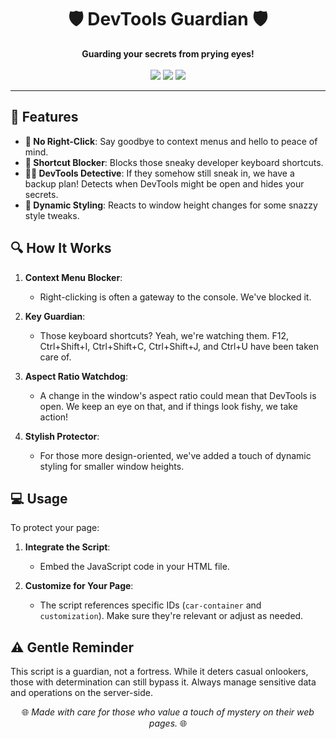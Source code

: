 <div align="center">
    <h1>🛡 DevTools Guardian 🛡</h1>
    <strong>Guarding your secrets from prying eyes!</strong>
    <br><br>
    <img src="https://img.shields.io/badge/version-1.0.0-blue.svg?cacheSeconds=2592000" />
    <img src="https://img.shields.io/badge/license-MIT-green.svg" />
    <img src="https://img.shields.io/badge/contributions-welcome-orange.svg" />
</div>

---

## 🌟 Features

- **🚫 No Right-Click**: Say goodbye to context menus and hello to peace of mind.
- **🔑 Shortcut Blocker**: Blocks those sneaky developer keyboard shortcuts.
- **🕵️‍♂️ DevTools Detective**: If they somehow still sneak in, we have a backup plan! Detects when DevTools might be open and hides your secrets.
- **📏 Dynamic Styling**: Reacts to window height changes for some snazzy style tweaks.

## 🔍 How It Works

1. **Context Menu Blocker**:
    - Right-clicking is often a gateway to the console. We've blocked it.

2. **Key Guardian**:
    - Those keyboard shortcuts? Yeah, we're watching them. F12, Ctrl+Shift+I, Ctrl+Shift+C, Ctrl+Shift+J, and Ctrl+U have been taken care of.

3. **Aspect Ratio Watchdog**:
    - A change in the window's aspect ratio could mean that DevTools is open. We keep an eye on that, and if things look fishy, we take action!

4. **Stylish Protector**:
    - For those more design-oriented, we've added a touch of dynamic styling for smaller window heights.

## 💻 Usage

To protect your page:

1. **Integrate the Script**:
    - Embed the JavaScript code in your HTML file.
  
2. **Customize for Your Page**:
    - The script references specific IDs (`car-container` and `customization`). Make sure they're relevant or adjust as needed.

## ⚠️ Gentle Reminder

This script is a guardian, not a fortress. While it deters casual onlookers, those with determination can still bypass it. Always manage sensitive data and operations on the server-side.

<div align="center">
    🌐 <i>Made with care for those who value a touch of mystery on their web pages.</i> 🌐
</div>

